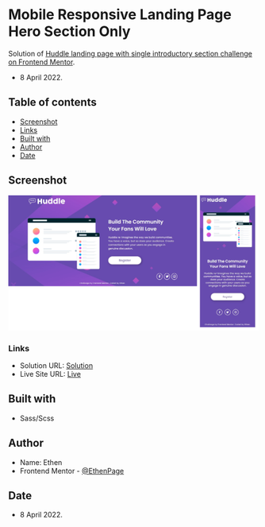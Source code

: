 # Mobile Responsive Landing Page Hero Section Only

Solution of [Huddle landing page with single introductory section challenge on Frontend Mentor](https://www.frontendmentor.io/challenges/huddle-landing-page-with-a-single-introductory-section-B_2Wvxgi0).

- 8 April 2022.

## Table of contents

- [Screenshot](#screenshot)
- [Links](#links)
- [Built with](#built-with)
- [Author](#author)
- [Date](#date)

## Screenshot

![](./screenshot.jpg)

### Links

- Solution URL: [Solution](https://www.frontendmentor.io/solutions/mobile-responsive-hero-section-with-sassscss-S1d-hz0X5)
- Live Site URL: [Live](https://ethenpage.github.io/Mobile-Responsive-Landing-Page-with-Sass-Scss/)

## Built with

- Sass/Scss

## Author

- Name: Ethen
- Frontend Mentor - [@EthenPage](https://www.frontendmentor.io/profile/EthenPage)

## Date

- 8 April 2022.
